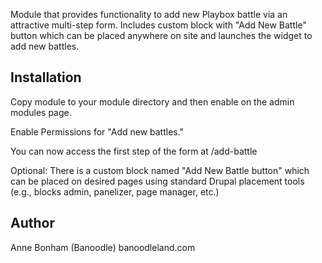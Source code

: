 Module that provides functionality to add new Playbox battle via an attractive 
multi-step form. Includes custom block with "Add New Battle" button which can be placed
anywhere on site and launches the widget to add new battles.

Installation
------------

Copy module to your module directory and then enable on the admin
modules page.  

Enable Permissions for "Add new battles."

You can now access the first step of the form at /add-battle

Optional: There is a custom block named "Add New Battle button" which can be placed 
on desired pages using standard Drupal placement tools (e.g., blocks admin, panelizer, 
page manager, etc.)

Author
------
Anne Bonham (Banoodle)
banoodleland.com